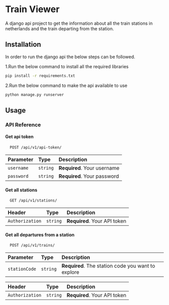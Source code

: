 # Train Viewer

A django api project to get the information about all the train stations in netherlands and the train departing from the station.

## Installation

In order to run the django api the below steps can be followed.

1.Run the below command to install all the required libraries

```bash
pip install -r requirements.txt
```

2.Run the below command to make the api available to use

```bash
python manage.py runserver
```


## Usage

### API Reference

#### Get api token

```http
  POST /api/v1/api-token/
```

| Parameter  | Type     | Description                 |
| :--------- | :------- | :-------------------------- |
| `username` | `string` | **Required**. Your username |
| `password` | `string` | **Required**. Your password |

#### Get all stations

```http
  GET /api/v1/stations/
```

| Header          | Type     | Description                 |
| :-------------- | :------- | :-------------------------  |
| `Authorization` | `string` | **Required**. Your API token|


#### Get all departures from a station

```http
  POST /api/v1/trains/
```

| Parameter       | Type     | Description                |
| :-------------- | :------- | :------------------------- |
| `stationCode`   | `string` | **Required**. The station code you want to explore |

| Header          | Type     | Description                 |
| :-------------- | :------- | :-------------------------  |
| `Authorization` | `string` | **Required**. Your API token|